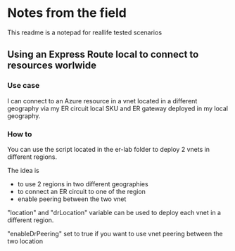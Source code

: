 # Notes from the field

This readme is a notepad for reallife tested scenarios

## Using an Express Route local to connect to resources worlwide

### Use case

I can connect to an Azure resource in a vnet located in a different geography via my ER circuit local SKU and ER gateway deployed in my local geography.

### How to

You can use the script located in the er-lab folder to deploy 2 vnets in different regions.

The idea is 
- to use 2 regions in two different geographies
- to connect an ER circuit to one of the region
- enable peering between the two vnet

"location" and "drLocation" variable can be used to deploy each vnet in a different region.

"enableDrPeering" set to true if you want to use vnet peering between the two location



